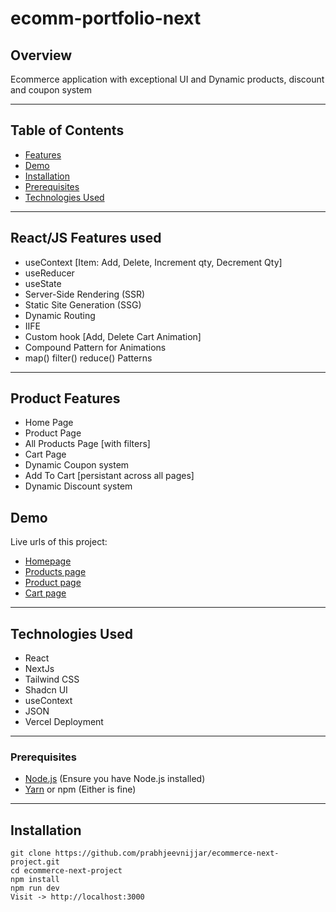 # ecomm-portfolio-next

## Overview

Ecommerce application with exceptional UI and Dynamic products, discount and coupon system

---

## Table of Contents

- [Features](#features)
- [Demo](#demo)
- [Installation](#installation)
- [Prerequisites](#prerequisites)
- [Technologies Used](#technologies-used)


---
## React/JS Features used
- useContext [Item: Add, Delete, Increment qty, Decrement Qty]
- useReducer
- useState
- Server-Side Rendering (SSR)
- Static Site Generation (SSG)
- Dynamic Routing
- IIFE
- Custom hook [Add, Delete Cart Animation]
- Compound Pattern for Animations
- map() filter() reduce() Patterns
---


## Product Features
- Home Page
- Product Page
- All Products Page [with filters]
- Cart Page
- Dynamic Coupon system
- Add To Cart [persistant across all pages]
- Dynamic Discount system

## Demo

Live urls of this project:
- [Homepage](https://ecommerce-next-project-green.vercel.app/)
- [Products page](https://ecommerce-next-project-green.vercel.app/products)
- [Product page](https://ecommerce-next-project-green.vercel.app/product/modern-floor-lamp-27)
- [Cart page](https://ecommerce-next-project-green.vercel.app/cart)

---
## Technologies Used

- React
- NextJs
- Tailwind CSS
- Shadcn UI
- useContext
- JSON
- Vercel Deployment

---
### Prerequisites

- [Node.js](https://nodejs.org/) (Ensure you have Node.js installed)
- [Yarn](https://yarnpkg.com/) or npm (Either is fine)

---

## Installation
```
git clone https://github.com/prabhjeevnijjar/ecommerce-next-project.git
cd ecommerce-next-project
npm install
npm run dev
Visit -> http://localhost:3000

```

